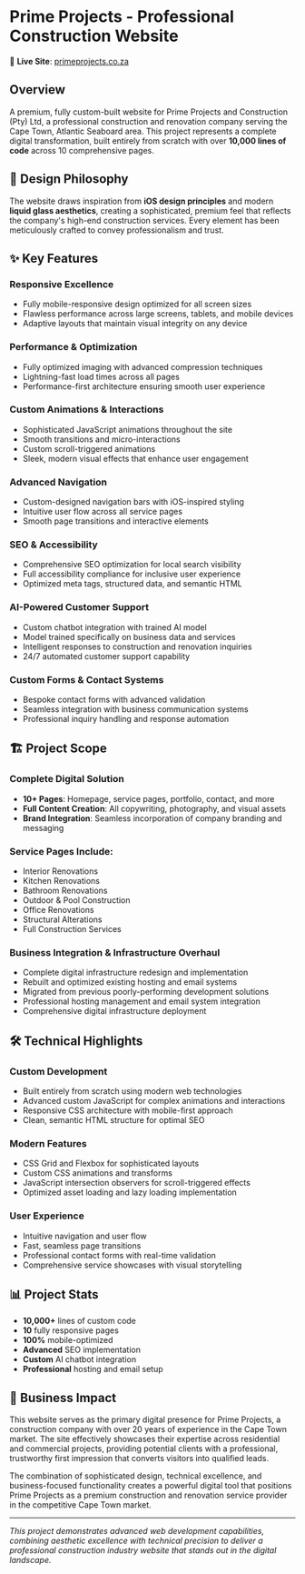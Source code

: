 # Prime Projects - Professional Construction Website

🚀 **Live Site**: [primeprojects.co.za](https://primeprojects.co.za/)

## Overview

A premium, fully custom-built website for Prime Projects and Construction (Pty) Ltd, a professional construction and renovation company serving the Cape Town, Atlantic Seaboard area. This project represents a complete digital transformation, built entirely from scratch with over **10,000 lines of code** across 10 comprehensive pages.

## 🎨 Design Philosophy

The website draws inspiration from **iOS design principles** and modern **liquid glass aesthetics**, creating a sophisticated, premium feel that reflects the company's high-end construction services. Every element has been meticulously crafted to convey professionalism and trust.

## ✨ Key Features

### **Responsive Excellence**
- Fully mobile-responsive design optimized for all screen sizes
- Flawless performance across large screens, tablets, and mobile devices
- Adaptive layouts that maintain visual integrity on any device

### **Performance & Optimization**
- Fully optimized imaging with advanced compression techniques
- Lightning-fast load times across all pages
- Performance-first architecture ensuring smooth user experience

### **Custom Animations & Interactions**
- Sophisticated JavaScript animations throughout the site
- Smooth transitions and micro-interactions
- Custom scroll-triggered animations
- Sleek, modern visual effects that enhance user engagement

### **Advanced Navigation**
- Custom-designed navigation bars with iOS-inspired styling
- Intuitive user flow across all service pages
- Smooth page transitions and interactive elements

### **SEO & Accessibility**
- Comprehensive SEO optimization for local search visibility
- Full accessibility compliance for inclusive user experience
- Optimized meta tags, structured data, and semantic HTML

### **AI-Powered Customer Support**
- Custom chatbot integration with trained AI model
- Model trained specifically on business data and services
- Intelligent responses to construction and renovation inquiries
- 24/7 automated customer support capability

### **Custom Forms & Contact Systems**
- Bespoke contact forms with advanced validation
- Seamless integration with business communication systems
- Professional inquiry handling and response automation

## 🏗️ Project Scope

### **Complete Digital Solution**
- **10+ Pages**: Homepage, service pages, portfolio, contact, and more
- **Full Content Creation**: All copywriting, photography, and visual assets
- **Brand Integration**: Seamless incorporation of company branding and messaging

### **Service Pages Include**:
- Interior Renovations
- Kitchen Renovations  
- Bathroom Renovations
- Outdoor & Pool Construction
- Office Renovations
- Structural Alterations
- Full Construction Services

### **Business Integration & Infrastructure Overhaul**
- Complete digital infrastructure redesign and implementation
- Rebuilt and optimized existing hosting and email systems
- Migrated from previous poorly-performing development solutions
- Professional hosting management and email system integration
- Comprehensive digital infrastructure deployment

## 🛠️ Technical Highlights

### **Custom Development**
- Built entirely from scratch using modern web technologies
- Advanced custom JavaScript for complex animations and interactions
- Responsive CSS architecture with mobile-first approach
- Clean, semantic HTML structure for optimal SEO

### **Modern Features**
- CSS Grid and Flexbox for sophisticated layouts
- Custom CSS animations and transforms
- JavaScript intersection observers for scroll-triggered effects
- Optimized asset loading and lazy loading implementation

### **User Experience**
- Intuitive navigation and user flow
- Fast, seamless page transitions
- Professional contact forms with real-time validation
- Comprehensive service showcases with visual storytelling

## 📊 Project Stats

- **10,000+** lines of custom code
- **10** fully responsive pages
- **100%** mobile-optimized
- **Advanced** SEO implementation
- **Custom** AI chatbot integration
- **Professional** hosting and email setup

## 🎯 Business Impact

This website serves as the primary digital presence for Prime Projects, a construction company with over 20 years of experience in the Cape Town market. The site effectively showcases their expertise across residential and commercial projects, providing potential clients with a professional, trustworthy first impression that converts visitors into qualified leads.

The combination of sophisticated design, technical excellence, and business-focused functionality creates a powerful digital tool that positions Prime Projects as a premium construction and renovation service provider in the competitive Cape Town market.

---

*This project demonstrates advanced web development capabilities, combining aesthetic excellence with technical precision to deliver a professional construction industry website that stands out in the digital landscape.*
